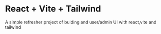 # React + Vite + Tailwind

A simple refresher project of bulding and user/admin UI with react,vite and tailwind
